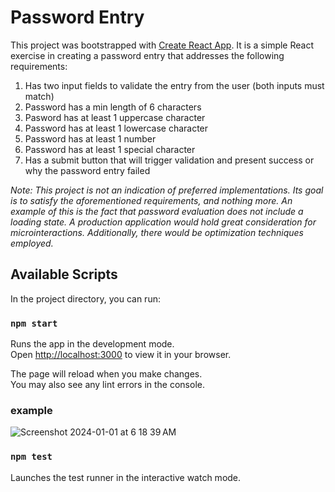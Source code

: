 # Password Entry

This project was bootstrapped with [Create React App](https://github.com/facebook/create-react-app).
It is a simple React exercise in creating a password entry that addresses the following requirements:

1. Has two input fields to validate the entry from the user (both inputs must match)
2. Password has a min length of 6 characters
3. Pasword has at least 1 uppercase character
4. Password has at least 1 lowercase character
5. Password has at least 1 number
6. Password has at least 1 special character
7. Has a submit button that will trigger validation and present success or why the password entry failed

_Note: This project is not an indication of preferred implementations. Its goal is to satisfy the aforementioned requirements,
and nothing more. An example of this is the fact that password evaluation does not include a loading state. A production
application would hold great consideration for microinteractions. Additionally, there would be optimization techniques employed._

## Available Scripts

In the project directory, you can run:

### `npm start`

Runs the app in the development mode.\
Open [http://localhost:3000](http://localhost:3000) to view it in your browser.

The page will reload when you make changes.\
You may also see any lint errors in the console.

### example

![Screenshot 2024-01-01 at 6 18 39 AM](https://github.com/mjmarks/password_entry/assets/10455691/c0de4b34-6f9c-457a-b656-3923989ec3ef)

### `npm test`

Launches the test runner in the interactive watch mode.
